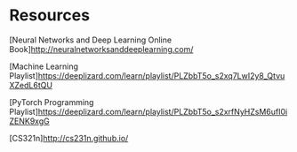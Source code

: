 # Resources

[Neural Networks and Deep Learning Online Book]http://neuralnetworksanddeeplearning.com/

[Machine Learning Playlist]https://deeplizard.com/learn/playlist/PLZbbT5o_s2xq7LwI2y8_QtvuXZedL6tQU

[PyTorch Programming Playlist]https://deeplizard.com/learn/playlist/PLZbbT5o_s2xrfNyHZsM6ufI0iZENK9xgG

[CS321n]http://cs231n.github.io/
